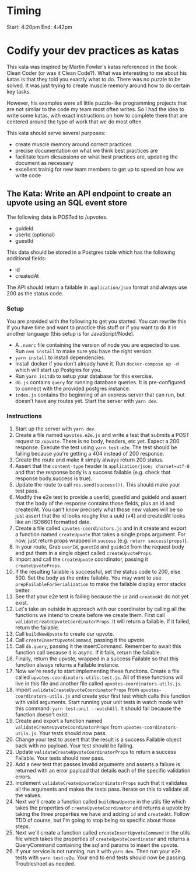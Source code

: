 # Timing

Start: 4:20pm
End: 4:42pm

# Codify your dev practices as katas

This kata was inspired by Martin Fowler's katas referenced in the book Clean Coder (or was it Clean Code?). What was interesting to me about his katas is that they told you exactly what to do. There was no puzzle to be solved. It was just trying to create muscle memory around how to do certain key tasks.

However, his examples were all little puzzle-like programming projects that are not similar to the code my team most often writes. So I had the idea to write some katas, with exact instructions on how to complete them that are centered around the type of work that we do most often.

This kata should serve several purposes:

- create muscle memory around correct practices
- precise documentation on what we think best practices are
- facilitate team dicsussions on what best practices are, updating the document as necessary
- excellent trainig for new team members to get up to speed on how we write code

## The Kata: Write an API endpoint to create an upvote using an SQL event store

The following data is POSTed to /upvotes.

- guideId
- userId (optional)
- guestId

This data should be stored in a Postgres table which has the following additional fields:

- id
- createdAt

The API should return a failable in `application/json` format and always use 200 as the status code.

### Setup

You are provided with the following to get you started. You can rewrite this if you have time and want to practice this stuff or if you want to do it in another language (this setup is for JavaScript/Node).

- A `.nvmrc` file containing the version of node you are expected to use. Run `nvm install` to make sure you have the right version.
- `yarn install` to install dependencies.
- Install docker if you don't already have it. Run `docker-compose up -d` which will start up Postgres for you.
- Run `yarn initdb` to setup your database for this exercise.
- `db.js` contains `query` for running database queries. It is pre-configured to connect with the provided postgres instance.
- `index.js` contains the beginning of an express server that can run, but doesn't have any routes yet. Start the server with `yarn dev`.

### Instructions

1. Start up the server with `yarn dev`.
1. Create a file named `upvotes.e2e.js` and write a test that submits a POST request to `/upvote`. There is no body, headers, etc yet. Expect a 200 response. Execute the test using `yarn test:e2e`. The test should be failing because you're getting a 404 instead of 200 response.
1. Create the route and make it simply always return 200 status.
1. Assert that the `content-type` header is `application/json; charset=utf-8` and that the response body is a success failable (e.g. check that response body.success is true).
1. Update the route to call `res.send(success())`. This should make your test pass.
1. Modify the e2e test to provide a userId, guestId and guideId and assert that the body of the response contains those fields, plus an id and createdAt. You can't know precisely what those new values will be so just assert that the id looks roughy like a uuid (v4) and createdAt looks like an ISO8601 formatted date.
1. Create a file called `upvotes-coordinators.js` and in it create and export a function named `createUpvote` that takes a single props argument. For now, just return props wrapped in `success` (e.g. `return success(props)`).
1. In your route, Grab `userId`, `guestId` and `guideId` from the request body and put them in a single object called `createUpvoteProps`.
1. Import and call the `createUpvote` coordinator, passing it `createUpvoteProps`.
1. If the resulting failable is successful, set the status code to 200, else 500. Set the body as the entire failable. You may want to use `prepFailableForSerialization` to make the failable display error stacks better.
1. See that your e2e test is failing because the `id` and `createdAt` do not yet exist.
1. Let's take an outside in approach with our coordinator by calling all the functions we intend to create before we create them. First call `validateCreateUpvoteCoordinatorProps`. It will return a failable. If it failed, return the failable.
1. Call `buildNewUpvote` to create our upvote.
1. Call `createInsertUpvoteCommand`, passing it the upvote.
1. Call `db.query`, passing it the insertCommand. Remember to await this function call because it is async. If it fails, return the failable.
1. Finally, return the upvote, wrapped in a success Failable so that this function always returns a Failable instance.
1. Now we're ready to start implementing these funcitons. Create a file called `upvotes-coordinators-utils.test.js`. All of these functions will live in this file and another file called `upvotes-coordinators-utils.js`.
1. Import `validateCreateUpvoteCoordinatorProps` from `upvotes-coordinators-utils.js` and create your first test which calls this function with valid arguments. Start running your unit tests in watch mode with this command: `yarn test:unit --watchAll`. It should fail because the function doesn't exist.
1. Create and export a function named `validateCreateUpvoteCoordinatorProps` from `upvotes-coordinators-utils.js`. Your tests should now pass.
1. Change your test to assert that the result is a success Failable object back with no payload. Your test should be failing.
1. Update `validateCreateUpvoteCoordinatorProps` to return a success Failable. Your tests should now pass.
1. Add a new test that passes invalid arguments and asserts a failure is returned with an error payload that details each of the specific validation errors.
1. Implement `validateCreateUpvoteCoordinatorProps` such that it validates all the arguments and makes the tests pass. Iterate on this to validate all the values.
1. Next we'll create a function called `buildNewUpvote` in the utils file which takes the properties of `createUpvoteCoordinator` and returns a upvote by taking the three properties we have and adding `id` and `createdAt`. Follow TDD of course, but I'm going to stop being so specific about those steps.
1. Next we'll create a function called `createInsertUpvoteCommand` in the utils file which takes the properties of `createUpvoteCoordinator` and returns a QueryCommand containing the sql and params to insert the upvote.
1. If your service is not running, run it with `yarn dev`. Then run your e2e tests with `yarn test:e2e`. Your end to end tests should now be passing. Troubleshoot as needed.